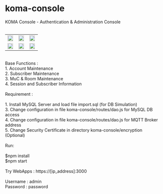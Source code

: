 # koma-console
KOMA Console - Authentication & Administration Console <br />
<br />
<table style="border:0px">
<tr>
<td>
<img src="https://user-images.githubusercontent.com/15040338/88755779-17043600-d18c-11ea-9398-a93f2df2328c.jpg" width="95%"></img>
</td>
<td>
<img src="https://user-images.githubusercontent.com/15040338/88760207-c47c4700-d196-11ea-9963-7c9dbdb2b683.jpg" width="95%"></img>
</td>
<td>
<img src="https://user-images.githubusercontent.com/15040338/88760212-cb0abe80-d196-11ea-8b72-cebdf4b79216.jpg" width="95%"></img>
</td>
</tr>
<tr>
<td>
<img src="https://user-images.githubusercontent.com/15040338/88760224-d1993600-d196-11ea-88ca-66602531aa04.jpg" width="95%"></img>
</td>
<td>
<img src="https://user-images.githubusercontent.com/15040338/88760249-dc53cb00-d196-11ea-950d-3a1492727e83.jpg" width="95%"></img>
</td>
<td>
<img src="https://user-images.githubusercontent.com/15040338/88760265-e1b11580-d196-11ea-95a9-5b27c0582e5d.jpg" width="95%"></img>
</td>
</tr>
</table>
<br />
Base Functions : <br />
1. Account Maintenance <br />
2. Subscriber Maintenance <br />
3. MuC & Room Maintenance <br />
4. Session and Subscriber Information <br />
<br />
Requirement : <br />
<br />
1. Install MySQL Server and load file import.sql (for DB Simulation) <br />
3. Change configuration in file koma-console/routes/dao.js for MySQL DB access <br />
4. Change configuration in file koma-console/routes/dao.js for MQTT Broker address <br />
5. Change Security Certificate in directory koma-console/encryption (Optional) <br />
<br />
Run: <br />
<br />
  $npm install <br />
  $npm start <br />
<br />
Try WebApps : https://[ip_address]:3000 <br />
<br />
Username : admin <br />
Password : password <br />
<br />
